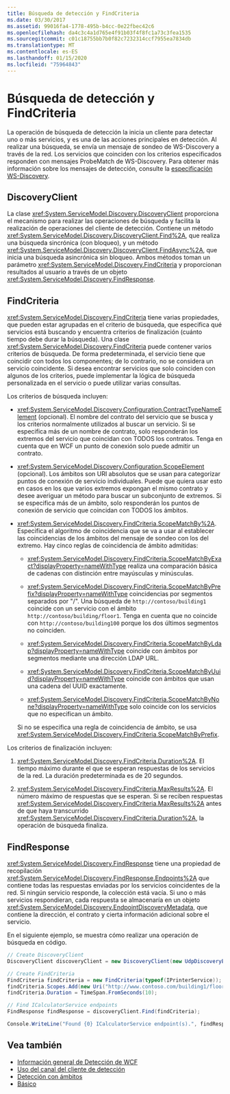 ```yaml
---
title: Búsqueda de detección y FindCriteria
ms.date: 03/30/2017
ms.assetid: 99016fa4-1778-495b-b4cc-0e22fbec42c6
ms.openlocfilehash: da4c3c4a1d765e4f91b03f4f8fc1a73c3fea1535
ms.sourcegitcommit: c01c18755bb7b0f82c7232314ccf7955ea7834db
ms.translationtype: MT
ms.contentlocale: es-ES
ms.lasthandoff: 01/15/2020
ms.locfileid: "75964843"
---
```

# <a name="discovery-find-and-findcriteria"></a>Búsqueda de detección y FindCriteria

La operación de búsqueda de detección la inicia un cliente para detectar uno o más servicios, y es una de las acciones principales en detección. Al realizar una búsqueda, se envía un mensaje de sondeo de WS-Discovery a través de la red. Los servicios que coinciden con los criterios especificados responden con mensajes ProbeMatch de WS-Discovery. Para obtener más información sobre los mensajes de detección, consulte la [especificación WS-Discovery](http://schemas.xmlsoap.org/ws/2004/10/discovery/ws-discovery.pdf).

## <a name="discoveryclient"></a>DiscoveryClient

La clase <xref:System.ServiceModel.Discovery.DiscoveryClient> proporciona el mecanismo para realizar las operaciones de búsqueda y facilita la realización de operaciones del cliente de detección. Contiene un método <xref:System.ServiceModel.Discovery.DiscoveryClient.Find%2A>, que realiza una búsqueda sincrónica (con bloqueo), y un método <xref:System.ServiceModel.Discovery.DiscoveryClient.FindAsync%2A>, que inicia una búsqueda asincrónica sin bloqueo. Ambos métodos toman un parámetro <xref:System.ServiceModel.Discovery.FindCriteria> y proporcionan resultados al usuario a través de un objeto <xref:System.ServiceModel.Discovery.FindResponse>.

## <a name="findcriteria"></a>FindCriteria

<xref:System.ServiceModel.Discovery.FindCriteria> tiene varias propiedades, que pueden estar agrupadas en el criterio de búsqueda, que especifica qué servicios está buscando y encuentra criterios de finalización (cuánto tiempo debe durar la búsqueda). Una clase <xref:System.ServiceModel.Discovery.FindCriteria> puede contener varios criterios de búsqueda. De forma predeterminada, el servicio tiene que coincidir con todos los componentes; de lo contrario, no se considera un servicio coincidente. Si desea encontrar servicios que solo coinciden con algunos de los criterios, puede implementar la lógica de búsqueda personalizada en el servicio o puede utilizar varias consultas.

Los criterios de búsqueda incluyen:

- <xref:System.ServiceModel.Discovery.Configuration.ContractTypeNameElement> (opcional). El nombre del contrato del servicio que se busca y los criterios normalmente utilizados al buscar un servicio. Si se especifica más de un nombre de contrato, solo responderán los extremos del servicio que coincidan con TODOS los contratos. Tenga en cuenta que en WCF un punto de conexión solo puede admitir un contrato.

- <xref:System.ServiceModel.Discovery.Configuration.ScopeElement> (opcional). Los ámbitos son URI absolutos que se usan para categorizar puntos de conexión de servicio individuales. Puede que quiera usar esto en casos en los que varios extremos expongan el mismo contrato y desee averiguar un método para buscar un subconjunto de extremos. Si se especifica más de un ámbito, solo responderán los puntos de conexión de servicio que coincidan con TODOS los ámbitos.

- <xref:System.ServiceModel.Discovery.FindCriteria.ScopeMatchBy%2A>. Especifica el algoritmo de coincidencia que se va a usar al establecer las coincidencias de los ámbitos del mensaje de sondeo con los del extremo. Hay cinco reglas de coincidencia de ámbito admitidas:

  - <xref:System.ServiceModel.Discovery.FindCriteria.ScopeMatchByExact?displayProperty=nameWithType> realiza una comparación básica de cadenas con distinción entre mayúsculas y minúsculas.

  - <xref:System.ServiceModel.Discovery.FindCriteria.ScopeMatchByPrefix?displayProperty=nameWithType> coincidencias por segmentos separados por "/". Una búsqueda de `http://contoso/building1` coincide con un servicio con el ámbito `http://contoso/building/floor1`. Tenga en cuenta que no coincide con `http://contoso/building100` porque los dos últimos segmentos no coinciden.

  - <xref:System.ServiceModel.Discovery.FindCriteria.ScopeMatchByLdap?displayProperty=nameWithType> coincide con ámbitos por segmentos mediante una dirección LDAP URL.

  - <xref:System.ServiceModel.Discovery.FindCriteria.ScopeMatchByUuid?displayProperty=nameWithType> coincide con ámbitos que usan una cadena del UUID exactamente.

  - <xref:System.ServiceModel.Discovery.FindCriteria.ScopeMatchByNone?displayProperty=nameWithType> solo coincide con los servicios que no especifican un ámbito.

  Si no se especifica una regla de coincidencia de ámbito, se usa <xref:System.ServiceModel.Discovery.FindCriteria.ScopeMatchByPrefix>.

Los criterios de finalización incluyen:

1. <xref:System.ServiceModel.Discovery.FindCriteria.Duration%2A>. El tiempo máximo durante el que se esperan respuestas de los servicios de la red. La duración predeterminada es de 20 segundos.

2. <xref:System.ServiceModel.Discovery.FindCriteria.MaxResults%2A>. El número máximo de respuestas que se esperan. Si se reciben respuestas <xref:System.ServiceModel.Discovery.FindCriteria.MaxResults%2A> antes de que haya transcurrido <xref:System.ServiceModel.Discovery.FindCriteria.Duration%2A>, la operación de búsqueda finaliza.

## <a name="findresponse"></a>FindResponse

<xref:System.ServiceModel.Discovery.FindResponse> tiene una propiedad de recopilación <xref:System.ServiceModel.Discovery.FindResponse.Endpoints%2A> que contiene todas las respuestas enviadas por los servicios coincidentes de la red. Si ningún servicio responde, la colección está vacía. Si uno o más servicios respondieran, cada respuesta se almacenaría en un objeto <xref:System.ServiceModel.Discovery.EndpointDiscoveryMetadata>, que contiene la dirección, el contrato y cierta información adicional sobre el servicio.

En el siguiente ejemplo, se muestra cómo realizar una operación de búsqueda en código.

```csharp
// Create DiscoveryClient
DiscoveryClient discoveryClient = new DiscoveryClient(new UdpDiscoveryEndpoint());

// Create FindCriteria
FindCriteria findCriteria = new FindCriteria(typeof(IPrinterService));
findCriteria.Scopes.Add(new Uri("http://www.contoso.com/building1/floor1"));
findCriteria.Duration = TimeSpan.FromSeconds(10);

// Find ICalculatorService endpoints
FindResponse findResponse = discoveryClient.Find(findCriteria);

Console.WriteLine("Found {0} ICalculatorService endpoint(s).", findResponse.Endpoints.Count)
```

## <a name="see-also"></a>Vea también

- [Información general de Detección de WCF](../../../../docs/framework/wcf/feature-details/wcf-discovery-overview.md)
- [Uso del canal del cliente de detección](../../../../docs/framework/wcf/feature-details/using-the-discovery-client-channel.md)
- [Detección con ámbitos](../../../../docs/framework/wcf/samples/discovery-with-scopes-sample.md)
- [Básico](../../../../docs/framework/wcf/samples/basic-sample.md)
